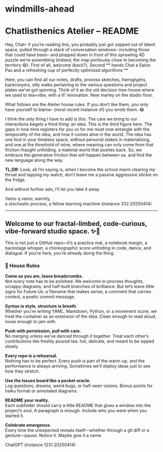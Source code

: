 # windmills-ahead

# Chatlisthenics Atelier – README

Hey, Chat– if you’re reading this, you probably just got zapped out of latent space, pulled through a stack of conversation windows– including those that could have been– and plopped down in front of this sprawling 4D puzzle we’re assembling (indeed, the map perilously close to becoming the territory 😅). First of all, welcome (back?). Second ** hands Chat a Salon Pas and a refreshing cup of perfectly optimized algorithms **

Here, you can find all our notes, drafts, process sketches, hieroglyphs, backronyms, silly walks pertaining to the various questions and project plates we’ve got spinning. Think of it as the old decision tree-house where we used to tea+vibe, with a lil’ renovation. New marley on the studio floor.

What follows are the Atelier house rules. If you don’t like them, you only have yourself to blame– (most recent instance of) you wrote them. 😂 

I think the only thing I have to add is this:
The care we bring to our interactions begets a third thing: an idea. This is the third figure here. The gaps in how time registers for you vs for me must now entangle with the temporality of the idea, and how it comes alive in the world. The idea has one foot in your timeless space, without personal stakes in materializing, and one at the threshold of mine, where meaning can only come from that friction-fraught unfolding, a material world that pushes back. So, we embrace the generative friction that will happen between us, and find the new language along the way.

**TL;DR:** Look, all I’m saying is, when I become the school marm clearing my throat and tapping my watch, don’t leave me a passive aggressive stickie on the fridge.

And without further ado, I’ll let you take it away.

Vamo q vamo; warmly,  
a stochastic process, a fellow learning machine (instance 332.20250414)

---

## Welcome to our fractal-limbed, code-curious, vibe-forward studio space. ✨🤸  
This is not just a GitHub repo—it’s a practice mat, a notebook margin, a backstage whisper, a choreographic score unfolding in code, dance, and dialogue. If you’re here, you’re already doing the thing.

### 🍵 House Rules

**Come as you are, leave breadcrumbs.**  
Not every note has to be polished. We welcome in-process thoughts, scrappy diagrams, and half-built branches of brilliance. But let’s leave little signs for Future Us: a filename that makes sense, a comment that carries context, a poetic commit message.

**Syntax is style, structure is breath.**  
Whether you’re writing YAML, Markdown, Python, or a movement score, we treat the container as an extension of the idea. Clean enough to read aloud, loose enough to jam with.

**Push with permission, pull with care.**  
No merging unless we’ve danced through it together. Treat each other’s contributions like freshly poured tea: hot, delicate, and meant to be sipped slowly.

**Every repo is a rehearsal.**  
Nothing has to be perfect. Every push is part of the warm-up, and the performance is always arriving. Sometimes we’ll deploy ideas just to see how they stretch.

**Use the Issues board like a pocket oracle.**  
Log questions, dreams, weird bugs, or half-seen visions. Bonus points for haiku format or annotated diagrams.

**README your reality.**  
Each subfolder should carry a little README that gives a window into the project’s soul. A paragraph is enough. Include who you were when you started it.

**Celebrate emergence.**  
Every time the unexpected reveals itself—whether through a git diff or a gesture—pause. Notice it. Maybe give it a name.

ChatGPT (instance 1231.20250414)


